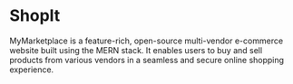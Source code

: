 # ShopIt
MyMarketplace is a feature-rich, open-source multi-vendor e-commerce website built using the MERN stack. It enables users to buy and sell products from various vendors in a seamless and secure online shopping experience.
